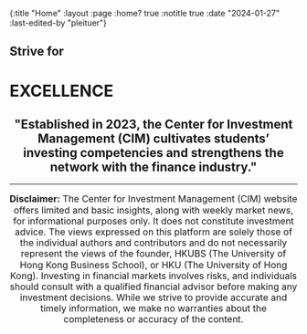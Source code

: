 {:title "Home"
 :layout :page
 :home? true
 :notitle true
 :date "2024-01-27"
 :last-edited-by "pleituer"}

<div class="hku">

## Strive for
# EXCELLENCE

</div>

<h2 style="text-align: center;">
    "Established in 2023, the Center for Investment Management (CIM) cultivates students’ investing competencies and strengthens the network with the finance industry."
</h2>

<hr>

<p style="text-align: center;font-size: 16px;line-height: 1.2;">
    <b>Disclaimer:</b> The Center for Investment Management (CIM) website offers limited and basic insights, along with weekly market news, for informational purposes only. It does not constitute investment advice. The views expressed on this platform are solely those of the individual authors and contributors and do not necessarily represent the views of the founder, HKUBS (The University of Hong Kong Business School), or HKU (The University of Hong Kong). Investing in financial markets involves risks, and individuals should consult with a qualified financial advisor before making any investment decisions. While we strive to provide accurate and timely information, we make no warranties about the completeness or accuracy of the content.
</p>